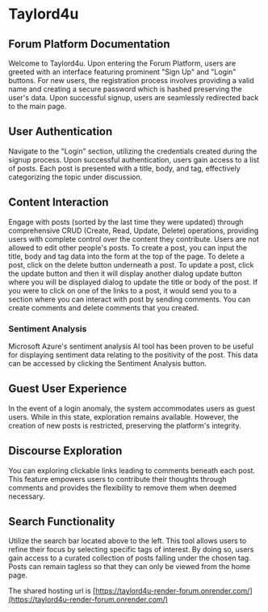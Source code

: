 # Taylord4u

## Forum Platform Documentation

Welcome to Taylord4u.
Upon entering the Forum Platform, users are greeted with an interface featuring prominent "Sign Up" and "Login" buttons. For new users, the registration process involves providing a valid name and creating a secure password which is hashed preserving the user's data. Upon successful signup, users are seamlessly redirected back to the main page.

## User Authentication

Navigate to the "Login" section, utilizing the credentials created during the signup process. Upon successful authentication, users gain access to a list of posts. Each post is presented with a title, body, and tag, effectively categorizing the topic under discussion.

## Content Interaction

Engage with posts (sorted by the last time they were updated) through comprehensive CRUD (Create, Read, Update, Delete) operations, providing users with complete control over the content they contribute. Users are not allowed to edit other people's posts. To create a post, you can input the title, body and tag data into the form at the top of the page. To delete a post, click on the delete button underneath a post. To update a post, click the update button and then it will display another dialog update button where you will be displayed dialog to update the title or body of the post.
If you were to click on one of the links to a post, it would send you to a section where you can interact with post by sending comments. You can create comments and delete comments that you created.

### Sentiment Analysis

Microsoft Azure's sentiment analysis AI tool has been proven to be useful for displaying sentiment data relating to the positivity of the post. This data can be accessed by clicking the Sentiment Analysis button.

## Guest User Experience

In the event of a login anomaly, the system accommodates users as guest users. While in this state, exploration remains available. However, the creation of new posts is restricted, preserving the platform's integrity.

## Discourse Exploration

You can exploring clickable links leading to comments beneath each post. This feature empowers users to contribute their thoughts through comments and provides the flexibility to remove them when deemed necessary.

## Search Functionality

Utilize the search bar located above to the left. This tool allows users to refine their focus by selecting specific tags of interest. By doing so, users gain access to a curated collection of posts falling under the chosen tag. Posts can remain tagless so that they can only be viewed from the home page.

The shared hosting url is [https://taylord4u-render-forum.onrender.com/](https://taylord4u-render-forum.onrender.com/)

